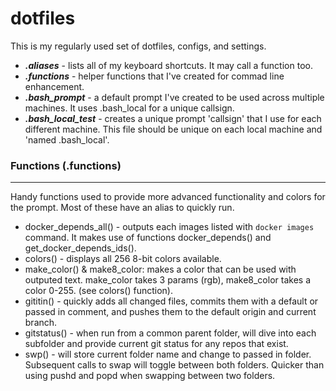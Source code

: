 # dotfiles

This is my regularly used set of dotfiles, configs, and settings.

  * ***.aliases*** - lists all of my keyboard shortcuts.  It may call a function too.   
  * ***.functions*** - helper functions that I've created for commad line enhancement.   
  * ***.bash_prompt*** - a default prompt I've created to be used across multiple machines.  It uses .bash_local for a unique callsign.   
  * ***.bash_local_test*** - creates a unique prompt 'callsign' that I use for each different machine.  This file should be unique on each local machine and 'named .bash_local'.   

### Functions (.functions)
---
Handy functions used to provide more advanced functionality and colors for the prompt.  Most of these have an alias to quickly run.

  * docker_depends_all() - outputs each images listed with `docker images` command.  It makes use of functions docker_depends() and get_docker_depends_ids().
  * colors() - displays all 256 8-bit colors available.
  * make_color() & make8_color: makes a color that can be used with outputed text.  make_color takes 3 params (rgb), make8_color takes a color 0-255.  (see colors() function).
  * gititin() - quickly adds all changed files, commits them with a default or passed in comment, and pushes them to the default origin and current branch.
  * gitstatus() - when run from a common parent folder, will dive into each subfolder and provide current git status for any repos that exist.
  * swp() - will store current folder name and change to passed in folder. Subsequent calls to swap will toggle between both folders.  Quicker than using pushd and popd when swapping between two folders.
